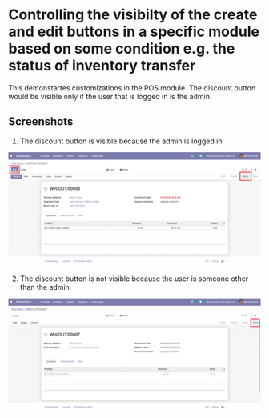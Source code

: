 # Controlling the visibilty of the create and edit buttons in a specific module based on some condition e.g. the status of inventory transfer
This demonstartes customizations in the POS module. The discount button would be visible only if the user that is logged in is the admin.

## Screenshots

1. The discount button is visible because the admin is logged in

<picture>
 <img alt="Screenshot1" src="https://raw.githubusercontent.com/ambientWave/Odoo-Frontend-Backend-Customization/modify-CreateAndEdit-ButtonsInUpperPanel/custom/modify-CreateAndEdit-ButtonsInUpperPanel.png">
</picture>

2. The discount button is not visible because the user is someone other than the admin

<picture>
 <img alt="Screenshot2" src="https://raw.githubusercontent.com/ambientWave/Odoo-Frontend-Backend-Customization/modify-CreateAndEdit-ButtonsInUpperPanel/custom/modify-CreateAndEdit-ButtonsInUpperPanel2.png">
</picture>
